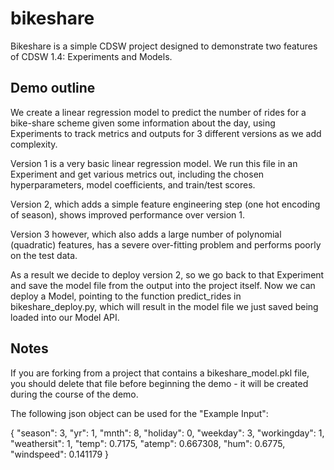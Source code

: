 # bikeshare

Bikeshare is a simple CDSW project designed to demonstrate two features of CDSW 1.4: Experiments and Models.

## Demo outline

We create a linear regression model to predict the number of rides for a bike-share scheme given some information about the day, using Experiments to track metrics and outputs for 3 different versions as we add complexity.

Version 1 is a very basic linear regression model. We run this file in an Experiment and get various metrics out, including the chosen hyperparameters, model coefficients, and train/test scores.

Version 2, which adds a simple feature engineering step (one hot encoding of season), shows improved performance over version 1.

Version 3 however, which also adds a large number of polynomial (quadratic) features, has a severe over-fitting problem and performs poorly on the test data.

As a result we decide to deploy version 2, so we go back to that Experiment and save the model file from the output into the project itself. Now we can deploy a Model, pointing to the function predict\_rides in bikeshare\_deploy.py, which will result in the model file we just saved being loaded into our Model API.

## Notes

If you are forking from a project that contains a bikeshare\_model.pkl file, you should delete that file before beginning the demo - it will be created during the course of the demo.

The following json object can be used for the "Example Input":

{
  "season": 3,
  "yr": 1,
  "mnth": 8,
  "holiday": 0,
  "weekday": 3,
  "workingday": 1,
  "weathersit": 1,
  "temp": 0.7175,
  "atemp": 0.667308,
  "hum": 0.6775,
  "windspeed": 0.141179
}